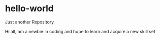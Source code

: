 # hello-world
Just another Repository

Hi all, am a newbie in coding and hope to learn and acquire a new skill set 
